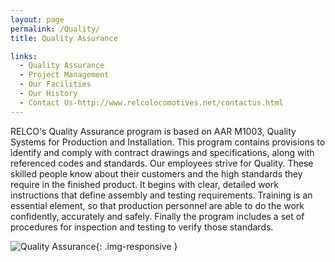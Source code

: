 ```yaml
---
layout: page
permalink: /Quality/
title: Quality Assurance

links:
  - Quality Assurance
  - Project Management
  - Our Facilities
  - Our History
  - Contact Us-http://www.relcolocomotives.net/contactus.html
---
```

RELCO's Quality Assurance program is based on AAR M1003, Quality Systems for Production and Installation.  This program contains provisions to identify and comply with contract drawings and specifications, along with referenced codes and standards.  Our employees strive for Quality.  These skilled people know about their customers and the high standards they require in the finished product. It begins with clear, detailed work instructions that define assembly and testing requirements. Training is an essential element, so that production personnel are able to do the work confidently, accurately and safely. Finally the program includes a set of procedures for inspection and testing to verify those standards.

![Quality Assurance]({{site.baseurl}}/images/quality.jpg){: .img-responsive }
